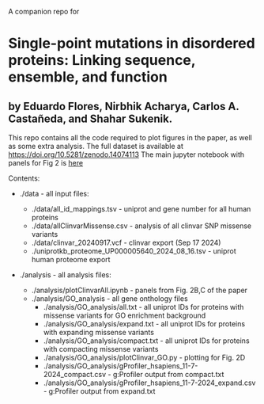 A companion repo for 
# Single-point mutations in disordered proteins: Linking sequence, ensemble, and function
## by Eduardo Flores, Nirbhik Acharya, Carlos A. Castañeda, and Shahar Sukenik.

This repo contains all the code required to plot figures in the paper, as well as some extra analysis. 
The full dataset is available at https://doi.org/10.5281/zenodo.14074113
The main jupyter notebook with panels for Fig 2 is [here](./analysis/plotClinvarAll.ipynb)

Contents:

* ./data - all input files:
    * ./data/all_id_mappings.tsv - uniprot and gene number for all human proteins
    *    ./data/allClinvarMissense.csv - analysis of all clinvar SNP missense variants
    *    ./data/clinvar_20240917.vcf - clinvar export (Sep 17 2024)
    *    ./uniprotkb_proteome_UP000005640_2024_08_16.tsv - uniprot human proteome export

* ./analysis - all analysis files:
    * ./analysis/plotClinvarAll.ipynb - panels from Fig. 2B,C of the paper
    * ./analysis/GO_analysis - all gene onthology files
        * ./analysis/GO_analysis/all.txt - all uniprot IDs for proteins with missense variants for GO enrichment background
        * ./analysis/GO_analysis/expand.txt - all uniprot IDs for proteins with expanding missense variants
        * ./analysis/GO_analysis/compact.txt - all uniprot IDs for proteins with compacting missense variants
        * ./analysis/GO_analysis/plotClinvar_GO.py - plotting for Fig. 2D
        * ./analysis/GO_analysis/gProfiler_hsapiens_11-7-2024_compact.csv - g:Profiler output from compact.txt
        * ./analysis/GO_analysis/gProfiler_hsapiens_11-7-2024_expand.csv - g:Profiler output from expand.txt
